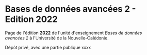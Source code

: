 # Bases de données avancées 2 - Edition 2022
Page de l'édition <b>2022</b> de l'unité d'enseignement <i>Bases de données avancées 2</i> à l'Université de la Nouvelle-Calédonie.
<p>
Dépôt privé, avec une partie publique xxxx
</p>
